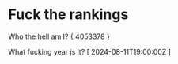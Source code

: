 # Fuck the rankings

Who the hell am I?
{ 4053378 }

What fucking year is it?
[ 2024-08-11T19:00:00Z ]

